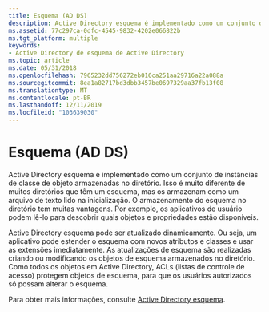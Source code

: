 ```yaml
---
title: Esquema (AD DS)
description: Active Directory esquema é implementado como um conjunto de instâncias de classe de objeto armazenadas no diretório.
ms.assetid: 77c297ca-0dfc-4545-9832-4202e066822b
ms.tgt_platform: multiple
keywords:
- Active Directory de esquema de Active Directory
ms.topic: article
ms.date: 05/31/2018
ms.openlocfilehash: 7965232dd756272eb016ca251aa29716a22a088a
ms.sourcegitcommit: 8ea1a82717bd3dbb3457be0697329aa37fb13f08
ms.translationtype: MT
ms.contentlocale: pt-BR
ms.lasthandoff: 12/11/2019
ms.locfileid: "103639030"
---
```

# <a name="schema-ad-ds"></a>Esquema (AD DS)

Active Directory esquema é implementado como um conjunto de instâncias de classe de objeto armazenadas no diretório. Isso é muito diferente de muitos diretórios que têm um esquema, mas os armazenam como um arquivo de texto lido na inicialização. O armazenamento do esquema no diretório tem muitas vantagens. Por exemplo, os aplicativos de usuário podem lê-lo para descobrir quais objetos e propriedades estão disponíveis.

Active Directory esquema pode ser atualizado dinamicamente. Ou seja, um aplicativo pode estender o esquema com novos atributos e classes e usar as extensões imediatamente. As atualizações de esquema são realizadas criando ou modificando os objetos de esquema armazenados no diretório. Como todos os objetos em Active Directory, ACLs (listas de controle de acesso) protegem objetos de esquema, para que os usuários autorizados só possam alterar o esquema.

Para obter mais informações, consulte [Active Directory esquema](active-directory-schema.md).

 

 




